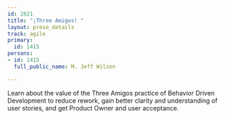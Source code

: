 ```yaml
---
id: 2821
title: "¡Three Amigos! "
layout: preso_details
track: agile
primary:
  id: 1415
persons:
- id: 1415
  full_public_name: M. Jeff Wilson

---
```

Learn about the value of the Three Amigos practice of Behavior Driven Development to reduce rework, gain better clarity and understanding of user stories, and get Product Owner and user acceptance.